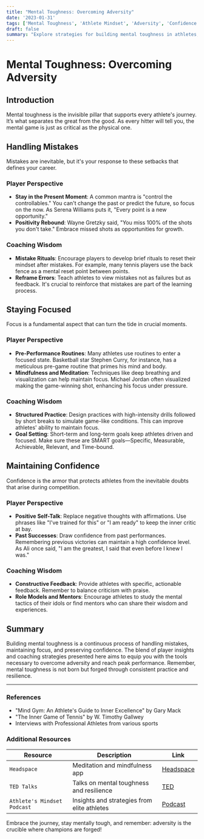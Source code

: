 ```yaml
---
title: "Mental Toughness: Overcoming Adversity"
date: '2023-01-31'
tags: ['Mental Toughness', 'Athlete Mindset', 'Adversity', 'Confidence', 'Focus', 'Sports Psychology', 'Coaching Tips', 'Athletic Performance', 'Resilience']
draft: false
summary: "Explore strategies for building mental toughness in athletes, including handling mistakes, staying focused, and maintaining confidence, blended with player insights and coaching wisdom."
---
```


# Mental Toughness: Overcoming Adversity

## Introduction
Mental toughness is the invisible pillar that supports every athlete's journey. It’s what separates the great from the good. As every hitter will tell you, the mental game is just as critical as the physical one.

## Handling Mistakes
Mistakes are inevitable, but it's your response to these setbacks that defines your career.

### Player Perspective
- **Stay in the Present Moment**: A common mantra is "control the controllables." You can't change the past or predict the future, so focus on the now. As Serena Williams puts it, "Every point is a new opportunity."
- **Positivity Rebound**: Wayne Gretzky said, "You miss 100% of the shots you don't take." Embrace missed shots as opportunities for growth.

### Coaching Wisdom
- **Mistake Rituals**: Encourage players to develop brief rituals to reset their mindset after mistakes. For example, many tennis players use the back fence as a mental reset point between points.
- **Reframe Errors**: Teach athletes to view mistakes not as failures but as feedback. It's crucial to reinforce that mistakes are part of the learning process.

## Staying Focused
Focus is a fundamental aspect that can turn the tide in crucial moments.

### Player Perspective
- **Pre-Performance Routines**: Many athletes use routines to enter a focused state. Basketball star Stephen Curry, for instance, has a meticulous pre-game routine that primes his mind and body.
- **Mindfulness and Meditation**: Techniques like deep breathing and visualization can help maintain focus. Michael Jordan often visualized making the game-winning shot, enhancing his focus under pressure.

### Coaching Wisdom
- **Structured Practice**: Design practices with high-intensity drills followed by short breaks to simulate game-like conditions. This can improve athletes' ability to maintain focus.
- **Goal Setting**: Short-term and long-term goals keep athletes driven and focused. Make sure these are SMART goals—Specific, Measurable, Achievable, Relevant, and Time-bound.

## Maintaining Confidence
Confidence is the armor that protects athletes from the inevitable doubts that arise during competition.

### Player Perspective
- **Positive Self-Talk**: Replace negative thoughts with affirmations. Use phrases like "I've trained for this" or "I am ready" to keep the inner critic at bay.
- **Past Successes**: Draw confidence from past performances. Remembering previous victories can maintain a high confidence level. As Ali once said, "I am the greatest, I said that even before I knew I was."

### Coaching Wisdom
- **Constructive Feedback**: Provide athletes with specific, actionable feedback. Remember to balance criticism with praise.
- **Role Models and Mentors**: Encourage athletes to study the mental tactics of their idols or find mentors who can share their wisdom and experiences.

## Summary
Building mental toughness is a continuous process of handling mistakes, maintaining focus, and preserving confidence. The blend of player insights and coaching strategies presented here aims to equip you with the tools necessary to overcome adversity and reach peak performance. Remember, mental toughness is not born but forged through consistent practice and resilience.

---

### References
- "Mind Gym: An Athlete's Guide to Inner Excellence" by Gary Mack
- "The Inner Game of Tennis" by W. Timothy Gallwey
- Interviews with Professional Athletes from various sports

### Additional Resources
| Resource | Description | Link |
|----------|-------------|------|
| `Headspace` | Meditation and mindfulness app | [Headspace](https://www.headspace.com) |
| `TED Talks` | Talks on mental toughness and resilience | [TED](https://www.ted.com/topics/mental+toughness) |
| `Athlete's Mindset Podcast` | Insights and strategies from elite athletes | [Podcast](https://www.athletesmindset.com) |

Embrace the journey, stay mentally tough, and remember: adversity is the crucible where champions are forged!
```